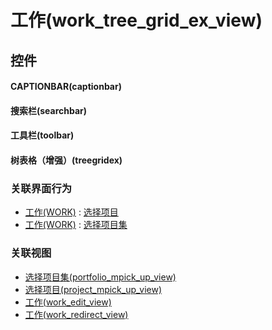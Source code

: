 # 工作(work_tree_grid_ex_view)  <!-- {docsify-ignore-all} -->



## 控件
#### CAPTIONBAR(captionbar)
#### 搜索栏(searchbar)
#### 工具栏(toolbar)
#### 树表格（增强）(treegridex)


### 关联界面行为
  * [工作(WORK)](module/Base/work) : [选择项目](module/Base/work#界面行为)
  * [工作(WORK)](module/Base/work) : [选择项目集](module/Base/work#界面行为)

### 关联视图
  * [选择项目集(portfolio_mpick_up_view)](app/view/portfolio_mpick_up_view)
  * [选择项目(project_mpick_up_view)](app/view/project_mpick_up_view)
  * [工作(work_edit_view)](app/view/work_edit_view)
  * [工作(work_redirect_view)](app/view/work_redirect_view)

<script>
 const { createApp } = Vue
  createApp({
    data() {
      return {

      }
    }
  }).use(ElementPlus).mount('#app')
</script>